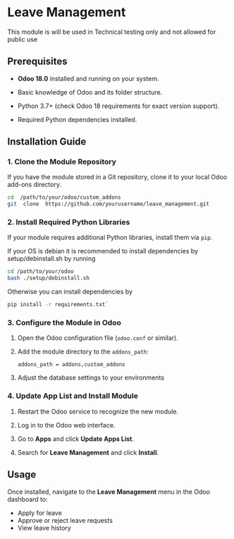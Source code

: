 
# Leave Management
  

This module is will be used in Technical testing only and not allowed for public use

  

## Prerequisites

    

  

-  **Odoo 18.0** installed and running on your system.

- Basic knowledge of Odoo and its folder structure.

- Python 3.7+ (check Odoo 18 requirements for exact version support).

- Required Python dependencies installed.

  

## Installation Guide

  

### 1. Clone the Module Repository

  

If you have the module stored in a Git repository, clone it to your local Odoo add-ons directory.

  

```bash
cd  /path/to/your/odoo/custom_addons
git  clone  https://github.com/yourusername/leave_management.git
```
### 2. Install Required Python Libraries

If your module requires additional Python libraries, install them via `pip`.

If your OS is debian it is recommended to install dependencies by setup/debinstall.sh by running
```bash
cd /path/to/your/odoo
bash ./setup/debinstall.sh
```
Otherwise you can install dependencies by
```bash
pip install -r requirements.txt` 
```

### 3. Configure the Module in Odoo

1.  Open the Odoo configuration file (`odoo.conf` or similar).
    
2.  Add the module directory to the `addons_path`:
    
    `addons_path = addons,custom_addons` 
    
3. Adjust the database settings to your environments

### 4. Update App List and Install Module

1.  Restart the Odoo service to recognize the new module.
    
2.  Log in to the Odoo web interface.
    
3.  Go to **Apps** and click **Update Apps List**.
    
4.  Search for **Leave Management** and click **Install**.
    

## Usage

Once installed, navigate to the **Leave Management** menu in the Odoo dashboard to:

-   Apply for leave
-   Approve or reject leave requests
-   View leave history